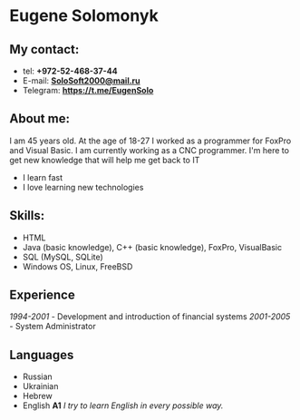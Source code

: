 # Eugene Solomonyk

## My contact:

- tel: **+972-52-468-37-44**
- E-mail: **SoloSoft2000@mail.ru**
- Telegram: **https://t.me/EugenSolo**

## About me:

I am 45 years old. At the age of 18-27 I worked as a programmer for FoxPro and Visual Basic. I am currently working as a CNC programmer. I'm here to get new knowledge that will help me get back to IT

- I learn fast
- I love learning new technologies

## Skills:

- HTML
- Java (basic knowledge), C++ (basic knowledge), FoxPro, VisualBasic
- SQL (MySQL, SQLite)
- Windows OS, Linux, FreeBSD

## Experience

_1994-2001_ - Development and introduction of financial systems
_2001-2005_ - System Administrator

## Languages

- Russian
- Ukrainian
- Hebrew
- English **A1** _I try to learn English in every possible way._
